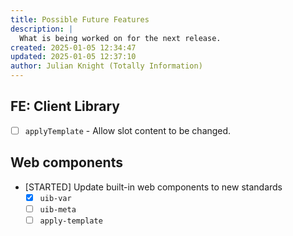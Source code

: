 ```yaml
---
title: Possible Future Features
description: |
  What is being worked on for the next release.
created: 2025-01-05 12:34:47
updated: 2025-01-05 12:37:10
author: Julian Knight (Totally Information)
---
```


## FE: Client Library

* [ ] `applyTemplate` - Allow slot content to be changed.

## Web components

* [STARTED] Update built-in web components to new standards
  * [x] `uib-var`
  * [ ] `uib-meta`
  * [ ] `apply-template`
